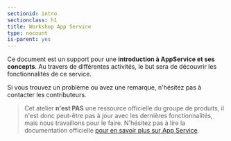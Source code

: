 ```yaml
---
sectionid: intro
sectionclass: h1
title: Workshop App Service
type: nocount
is-parent: yes
---
```



Ce document est un support pour une **introduction à AppService et ses concepts**. Au travers de différentes activités, le but sera de découvrir les fonctionnalités de ce service.

Si vous trouvez un problème ou avez une remarque, n'hésitez pas à contacter les contributeurs.

> Cet atelier **n'est PAS** une ressource officielle du groupe de produits, il n'est donc peut-être pas à jour avec les dernières fonctionnalités, mais nous travaillons pour le faire. N'hésitez pas à lire la documentation officielle [pour en savoir plus sur App Service](https://learn.microsoft.com/en-us/azure/app-service/).
